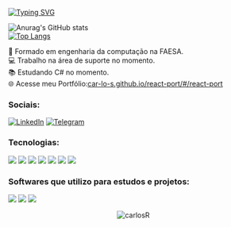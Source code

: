 <!-- <img width=100% src="https://capsule-render.vercel.app/api?type=waving&color=00bfbf&height=120&section=header"/> -->
<a href="https://git.io/typing-svg"><img src="https://readme-typing-svg.demolab.com?font=Secular+One&size=25&duration=3000&pause=500&color=D93C7D&multiline=true&width=700&height=100&lines=Ol%C3%A1%2C+Me+chamo+Carlos+Renato!;Formado+no+curso+de+engenharia+da+computa%C3%A7%C3%A3o." alt="Typing SVG" /></a>

![Anurag's GitHub stats](https://github-readme-stats.vercel.app/api?username=car-lo-s&show_icons=true&theme=radical) <br>
[![Top Langs](https://github-readme-stats.vercel.app/api/top-langs/?username=car-lo-s&layout=compact)](https://github.com/car-lo-s)

🏫 Formado em engenharia da computação na FAESA. <br>
💻 Trabalho na área de suporte no momento.<br>
📚 Estudando C# no momento. <br>
🌐 Acesse meu Portfólio:<a href="https://car-lo-s.github.io/portfolio/" target="_blank">car-lo-s.github.io/react-port/#/react-port</a> <br>
<h3 align="left">Sociais:</h3>

 [![LinkedIn](https://img.shields.io/badge/LinkedIn-0077B5?style=for-the-badge&logo=linkedin&logoColor=white)](https://www.linkedin.com/in/carlos-renato-54252819b/)  [![Telegram](https://img.shields.io/badge/Telegram-2CA5E0?style=for-the-badge&logo=telegram&logoColor=white)](https://t.me/Carlos_renatog)

<h3 align="left">Tecnologias:</h3>

[![](https://img.shields.io/badge/HTML5-E34F26?style=for-the-badge&logo=html5&logoColor=white)]() [![](https://img.shields.io/badge/CSS3-1572B6?style=for-the-badge&logo=css3&logoColor=white)]() [![](https://img.shields.io/badge/JavaScript-323330?style=for-the-badge&logo=javascript&logoColor=F7DF1E)]() [![](https://img.shields.io/badge/React-20232A?style=for-the-badge&logo=react&logoColor=61DAFB)]()
[![](https://img.shields.io/badge/Tailwind_CSS-38B2AC?style=for-the-badge&logo=tailwind-css&logoColor=white)]()
[![](https://img.shields.io/badge/PHP-777BB4?style=for-the-badge&logo=php&logoColor=white)]()
[![](https://img.shields.io/badge/MySQL-005C84?style=for-the-badge&logo=mysql&logoColor=white)]()
<h3 align="left">Softwares que utilizo para estudos e projetos:</h3>

[![](https://img.shields.io/badge/Visual_Studio_Code-0078D4?style=for-the-badge&logo=visual%20studio%20code&logoColor=white)]() [![](https://img.shields.io/badge/Google_chrome-4285F4?style=for-the-badge&logo=Google-chrome&logoColor=white)]()  [![](https://img.shields.io/badge/Windows-AMD-0078D6?style=for-the-badge&logo=windows&logoColor=white)]()
<p align="center"><img src="https://komarev.com/ghpvc/?username=car-lo-s&label=Profile%20views&color=0e75b6&style=flat" alt="carlosR" /> </p>


